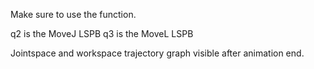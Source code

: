 Make sure to use the function.

q2 is the MoveJ LSPB
q3 is the MoveL LSPB

Jointspace and workspace trajectory graph visible after animation end.
